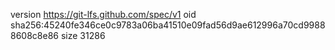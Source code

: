 version https://git-lfs.github.com/spec/v1
oid sha256:45240fe346ce0c9783a06ba41510e09fad56d9ae612996a70cd99888608c8e86
size 31286
